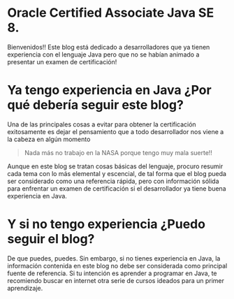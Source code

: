 Oracle Certified Associate Java SE 8.
====

Bienvenidos!! Este blog está dedicado a desarrolladores que ya tienen experiencia con el lenguaje Java pero que no se habían animado a presentar un examen de certificación!

Ya tengo experiencia en Java ¿Por qué debería seguir este blog?
==================
Una de las principales cosas a evitar para obtener la certificación exitosamente es dejar el pensamiento que a todo desarrollador nos viene a la cabeza en algún momento

> Nada más no trabajo en la NASA porque tengo muy mala suerte!!

Aunque en este blog se tratan cosas básicas del lenguaje, procuro resumir cada tema con lo más elemental y escencial, de tal forma que el blog pueda ser considerado como una referencia rápida, pero con información sólida para enfrentar un examen de certificación si el desarrollador ya tiene buena experiencia en Java.

Y si no tengo experiencia ¿Puedo seguir el blog?
=============
De que puedes, puedes. Sin embargo, si no tienes experiencia en Java, la información contenida en este blog no debe ser considerada como principal fuente de referencia. Si tu intención es aprender a programar en Java, te recomiendo buscar en internet otra serie de cursos ideados para un primer aprendizaje.